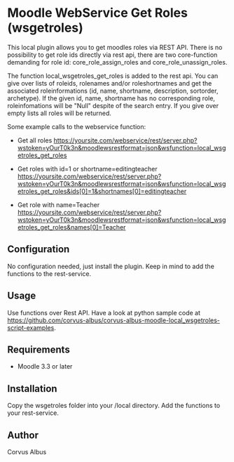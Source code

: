 Moodle WebService Get Roles (wsgetroles)
====================================================

This local plugin allows you to get moodles roles via REST API. There is no possibility to get role ids directly via rest api, 
there are two core-function demanding for role id: core_role_assign_roles and core_role_unassign_roles.

The function local_wsgetroles_get_roles is added to the rest api. You can give over lists of roleids, rolenames and/or roleshortnames and get the associated roleinformations (id, name, shortname, description, sortorder, archetype). If the given id, name, shortname has no corresponding role, roleinfomations will be "Null" despite of the search entry. 
If you give over empty lists all roles will be returned.

Some example calls to the webservice function:

* Get all roles
https://yoursite.com/webservice/rest/server.php?wstoken=yOurT0k3n&moodlewsrestformat=json&wsfunction=local_wsgetroles_get_roles

* Get roles with id=1 or shortname=editingteacher
https://yoursite.com/webservice/rest/server.php?wstoken=yOurT0k3n&moodlewsrestformat=json&wsfunction=local_wsgetroles_get_roles&ids[0]=1&shortnames[0]=editingteacher

* Get role with name=Teacher
https://yoursite.com/webservice/rest/server.php?wstoken=yOurT0k3n&moodlewsrestformat=json&wsfunction=local_wsgetroles_get_roles&names[0]=Teacher 


Configuration
-------------
No configuration needed, just install the plugin. Keep in mind to add the functions to the rest-service.

Usage
-----
Use functions over Rest API. Have a look at python sample code at https://github.com/corvus-albus/corvus-albus-moodle-local_wsgetroles-script-examples.

Requirements
------------
- Moodle 3.3 or later

Installation
------------
Copy the wsgetroles folder into your /local directory. Add the functions to your rest-service. 

Author
------
Corvus Albus
